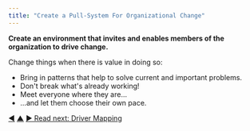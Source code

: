 ```yaml
---
title: "Create a Pull-System For Organizational Change"
---
```



**Create an environment that invites and enables members of the organization to drive change.**

Change things when there is value in doing so:

-   Bring in patterns that help to solve current and important problems.
-   Don't break what's already working!
-   Meet everyone where they are…
-   …and let them choose their own pace.


<div class="bottom-nav">
<a href="align-flow.html" title="Back to: Align Flow">◀</a> <a href="evolving-organizations.html" title="Up: Evolving Organizations">▲</a> <a href="driver-mapping.html" title="Read next: Driver Mapping">▶ Read next: Driver Mapping</a>
</div>


<script type="text/javascript">
Mousetrap.bind('g n', function() {
    window.location.href = 'driver-mapping.html';
    return false;
});
</script>

